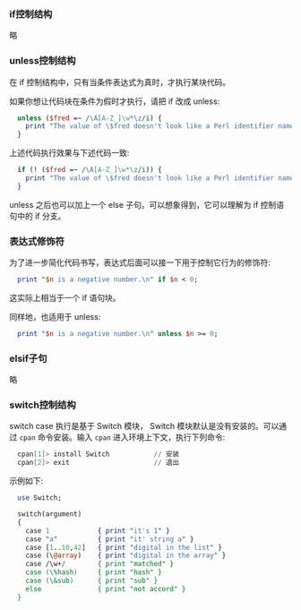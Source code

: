 
### if控制结构

略


### unless控制结构

在 if 控制结构中，只有当条件表达式为真时，才执行某块代码。

如果你想让代码块在条件为假时才执行，请把 if 改成 unless:
```pl
  unless ($fred =~ /\A[A-Z_]\w*\z/i) {
    print "The value of \$fred doesn't look like a Perl identifier name.\n";
  }
```
上述代码执行效果与下述代码一致:
```pl
  if (! ($fred =~ /\A[A-Z_]\w*\z/i)) {
    print "The value of \$fred doesn't look like a Perl identifier name.\n";
  }
```

unless 之后也可以加上一个 else 子句。可以想象得到，它可以理解为 if 控制语句中的 if 分支。


### 表达式修饰符

为了进一步简化代码书写，表达式后面可以接一下用于控制它行为的修饰符:
```pl
  print "$n is a negative number.\n" if $n < 0;
```
这实际上相当于一个 if 语句块。

同样地，也适用于 unless:
```pl
  print "$n is a negative number.\n" unless $n >= 0;
```


### elsif子句

略


### switch控制结构

switch case 执行是基于 Switch 模块， Switch 模块默认是没有安装的。可以通过 `cpan` 命令安装。输入 `cpan` 进入环境上下文，执行下列命令:
```s
  cpan[1]> install Switch           // 安装
  cpan[2]> exit                     // 退出
```

示例如下:
```pl
  use Switch;

  switch(argument)
  {
    case 1            { print "it's 1" }
    case "a"          { print "it' string a" }
    case [1..10,42]   { print "digital in the list" }
    case (\@array)    { print "digital in the array" }
    case /\w+/        { print "matched" }
    case (\%hash)     { print "hash" }
    case (\&sub)      { print "sub" }
    else              { print "not accord" }
  }
```
